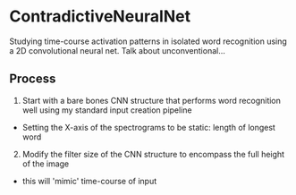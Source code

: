 # ContradictiveNeuralNet
Studying time-course activation patterns in isolated word recognition using a 2D convolutional neural net. Talk about unconventional... 

## Process
 1. Start with a bare bones CNN structure that performs word recognition well using my standard input creation pipeline
   * Setting the X-axis of the spectrograms to be static: length of longest word
 2. Modify the filter size of the CNN structure to encompass the full height of the image
   * this will 'mimic' time-course of input
